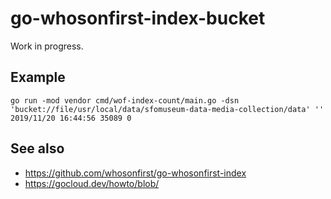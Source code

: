 # go-whosonfirst-index-bucket

Work in progress.

## Example

```
go run -mod vendor cmd/wof-index-count/main.go -dsn 'bucket://file/usr/local/data/sfomuseum-data-media-collection/data' ''
2019/11/20 16:44:56 35089 0
```

## See also

* https://github.com/whosonfirst/go-whosonfirst-index
* https://gocloud.dev/howto/blob/
